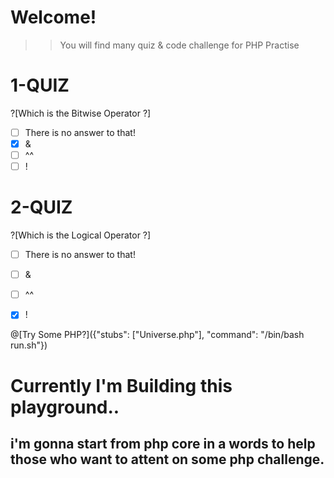 # Welcome!

>> You will find many quiz & code challenge for PHP Practise

# 1-QUIZ
?[Which is the Bitwise Operator ?]
-[ ] There is no answer to that!
-[x] &
-[ ] ^^
-[ ] !
# 2-QUIZ
?[Which is the Logical Operator ?]
-[ ] There is no answer to that!
-[ ] &
-[ ] ^^
-[x] !



@[Try Some PHP?]({"stubs": ["Universe.php"], "command": "/bin/bash run.sh"})

# Currently I'm Building this playground.. 

## i'm gonna start from php core in a words to help those who want to attent on some php challenge.


